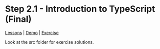 # Step 2.1 - Introduction to TypeScript (Final)

[Lessons](../../) | [Demo](../demo/) | [Exercise](../exercise/)

Look at the src folder for exercise solutions.

